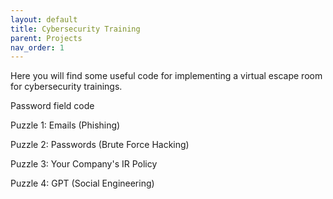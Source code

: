 ```yaml
---
layout: default
title: Cybersecurity Training
parent: Projects
nav_order: 1
---
```


Here you will find some useful code for implementing a virtual escape room for cybersecurity trainings.

Password field code

Puzzle 1: Emails (Phishing)

Puzzle 2: Passwords (Brute Force Hacking)

Puzzle 3: Your Company's IR Policy

Puzzle 4: GPT (Social Engineering)
